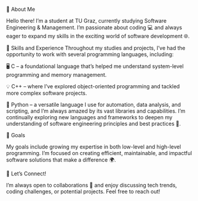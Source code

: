👋 About Me

Hello there! I’m a student at TU Graz, currently studying Software Engineering & Management. I’m passionate about coding 💻 and always eager to expand my skills in the exciting world of software development 🌐.

🌟 Skills and Experience
Throughout my studies and projects, I’ve had the opportunity to work with several programming languages, including:

🖥️ C – a foundational language that’s helped me understand system-level programming and memory management.

💡 C++ – where I’ve explored object-oriented programming and tackled more complex software projects.

🐍 Python – a versatile language I use for automation, data analysis, and scripting, and I’m always amazed by its vast libraries and capabilities.
I’m continually exploring new languages and frameworks to deepen my understanding of software engineering principles and best practices 🚀.

🎯 Goals

My goals include growing my expertise in both low-level and high-level programming. I’m focused on creating efficient, maintainable, and impactful software solutions that make a difference 🌍.


🤝 Let’s Connect!

I’m always open to collaborations 🤝 and enjoy discussing tech trends, coding challenges, or potential projects. Feel free to reach out!


